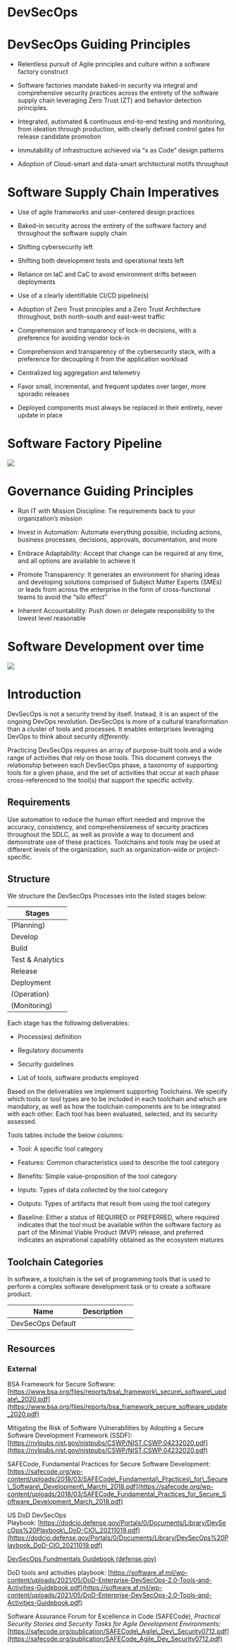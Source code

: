 # DevSecOps


# DevSecOps Guiding Principles

*   Relentless pursuit of Agile principles and culture within a software factory construct
    
*   Software factories mandate baked-in security via integral and comprehensive security practices across the entirety of the software supply chain leveraging Zero Trust (ZT) and behavior detection principles.
    
*   Integrated, automated & continuous end-to-end testing and monitoring, from ideation through production, with clearly defined control gates for release candidate promotion
    
*   Immutability of infrastructure achieved via “x as Code” design patterns
    
*   Adoption of Cloud-smart and data-smart architectural motifs throughout
    

# Software Supply Chain Imperatives

*   Use of agile frameworks and user-centered design practices
    
*   Baked-in security across the entirety of the software factory and throughout the software supply chain
    
*   Shifting cybersecurity left
    
*   Shifting both development tests and operational tests left
    
*   Reliance on IaC and CaC to avoid environment drifts between deployments
    
*   Use of a clearly identifiable CI/CD pipeline(s)
    
*   Adoption of Zero Trust principles and a Zero Trust Architecture throughout, both north-south and east-west traffic
    
*   Comprehension and transparency of lock-in decisions, with a preference for avoiding vendor lock-in
    
*   Comprehension and transparency of the cybersecurity stack, with a preference for decoupling it from the application workload
    
*   Centralized log aggregation and telemetry
    
*   Favor small, incremental, and frequent updates over larger, more sporadic releases
    
*   Deployed components must always be replaced in their entirety, never update in place
    

# Software Factory Pipeline

![](https://fg-ai4h.atlassian.net/wiki/download/thumbnails/13172737/image-20220909-114100.png?version=1&modificationDate=1662723663002&cacheVersion=1&api=v2&width=453&height=180)

# Governance Guiding Principles

*   Run IT with Mission Discipline: Tie requirements back to your organization’s mission
    
*   Invest in Automation: Automate everything possible, including actions, business processes, decisions, approvals, documentation, and more
    
*   Embrace Adaptability: Accept that change can be required at any time, and all options are available to achieve it
    
*   Promote Transparency: It generates an environment for sharing ideas and developing solutions comprised of Subject Matter Experts (SMEs) or leads from across the enterprise in the form of cross-functional teams to avoid the “silo effect”
    
*   Inherent Accountability: Push down or delegate responsibility to the lowest level reasonable
    

# Software Development over time

![](https://fg-ai4h.atlassian.net/wiki/download/thumbnails/13172737/image-20220909-114117.png?version=1&modificationDate=1662723679370&cacheVersion=1&api=v2&width=446&height=285)

# Introduction

DevSecOps is not a security trend by itself. Instead, it is an aspect of the ongoing DevOps revolution. DevSecOps is more of a cultural transformation than a cluster of tools and processes. It enables enterprises leveraging DevOps to think about security _differently_.

Practicing DevSecOps requires an array of purpose-built tools and a wide range of activities that rely on those tools. This document conveys the relationship between each DevSecOps phase, a taxonomy of supporting tools for a given phase, and the set of activities that occur at each phase cross-referenced to the tool(s) that support the specific activity.

## Requirements

Use automation to reduce the human effort needed and improve the accuracy, consistency, and comprehensiveness of security practices throughout the SDLC, as well as provide a way to document and demonstrate use of these practices. Toolchains and tools may be used at different levels of the organization, such as organization-wide or project-specific. 

## Structure

We structure the DevSecOps Processes into the listed stages below:

| Stages |
| --- |
| (Planning) |
| Develop |
| Build |
| Test & Analytics |
| Release |
| Deployment |
| (Operation) |
| (Monitoring) |

Each stage has the following deliverables:

*   Process(es) definition
    
*   Regulatory documents
    
*   Security guidelines
    
*   List of tools, software products employed
    

Based on the deliverables we implement supporting Toolchains. We specify which tools or tool types are to be included in each toolchain and which are mandatory, as well as how the toolchain components are to be integrated with each other. Each tool has been evaluated, selected, and its security assessed.

Tools tables include the below columns:

*   Tool: A specific tool category
    
*   Features: Common characteristics used to describe the tool category
    
*   Benefits: Simple value-proposition of the tool category
    
*   Inputs: Types of data collected by the tool category
    
*   Outputs: Types of artifacts that result from using the tool category
    
*   Baseline: Either a status of REQUIRED or PREFERRED, where required indicates that the tool must be available within the software factory as part of the Minimal Viable Product (MVP) release, and preferred indicates an aspirational capability obtained as the ecosystem matures 
    

## Toolchain Categories

In software, a toolchain is the set of programming tools that is used to perform a complex software development task or to create a software product.

| **Name** | **Description** |     |
| --- | --- | --- |
| DevSecOps Default |     |     |

## Resources

### External

BSA Framework for Secure Software: [https://www.bsa.org/files/reports/bsa\_framework\_secure\_software\_update\_2020.pdf](https://www.bsa.org/files/reports/bsa_framework_secure_software_update_2020.pdf)

Mitigating the Risk of Software Vulnerabilities by Adopting a Secure Software Development Framework (SSDF): [https://nvlpubs.nist.gov/nistpubs/CSWP/NIST.CSWP.04232020.pdf](https://nvlpubs.nist.gov/nistpubs/CSWP/NIST.CSWP.04232020.pdf)

SAFECode, Fundamental Practices for Secure Software Development: [https://safecode.org/wp-content/uploads/2018/03/SAFECode\_Fundamental\_Practices\_for\_Secure\_Software\_Development\_March\_2018.pdf](https://safecode.org/wp-content/uploads/2018/03/SAFECode_Fundamental_Practices_for_Secure_Software_Development_March_2018.pdf)

US DoD DevSecOps Playbook: [https://dodcio.defense.gov/Portals/0/Documents/Library/DevSecOps%20Playbook\_DoD-CIO\_20211019.pdf](https://dodcio.defense.gov/Portals/0/Documents/Library/DevSecOps%20Playbook_DoD-CIO_20211019.pdf)

[DevSecOps Fundmentals Guidebook (defense.gov)](https://dodcio.defense.gov/Portals/0/Documents/Library/DevSecOps%20Fundamentals%20Guidebook-DevSecOps%20Tools%20and%20Activities_DoD-CIO_20211019.pdf)

DoD tools and activities playbook: [https://software.af.mil/wp-content/uploads/2021/05/DoD-Enterprise-DevSecOps-2.0-Tools-and-Activities-Guidebook.pdf](https://software.af.mil/wp-content/uploads/2021/05/DoD-Enterprise-DevSecOps-2.0-Tools-and-Activities-Guidebook.pdf)

Software Assurance Forum for Excellence in Code (SAFECode), _Practical Security Stories and Security Tasks for Agile Development Environments:_ [https://safecode.org/publication/SAFECode\_Agile\_Dev\_Security0712.pdf](https://safecode.org/publication/SAFECode_Agile_Dev_Security0712.pdf)
